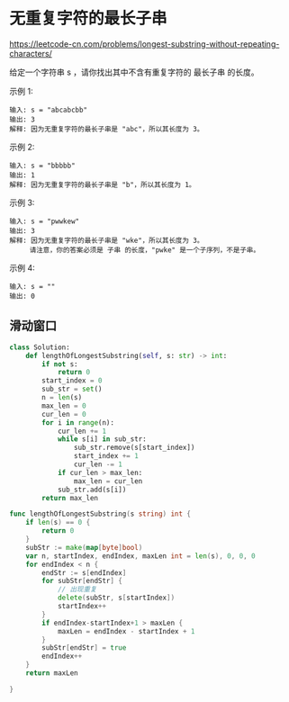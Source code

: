 # 无重复字符的最长子串

https://leetcode-cn.com/problems/longest-substring-without-repeating-characters/

给定一个字符串 s ，请你找出其中不含有重复字符的 最长子串 的长度。

 

示例 1:

```
输入: s = "abcabcbb"
输出: 3 
解释: 因为无重复字符的最长子串是 "abc"，所以其长度为 3。
```

示例 2:

```
输入: s = "bbbbb"
输出: 1
解释: 因为无重复字符的最长子串是 "b"，所以其长度为 1。
```

示例 3:

```
输入: s = "pwwkew"
输出: 3
解释: 因为无重复字符的最长子串是 "wke"，所以其长度为 3。
     请注意，你的答案必须是 子串 的长度，"pwke" 是一个子序列，不是子串。
```

示例 4:

```
输入: s = ""
输出: 0
```

## 滑动窗口

```python
class Solution:
    def lengthOfLongestSubstring(self, s: str) -> int:
        if not s:
            return 0
        start_index = 0
        sub_str = set()
        n = len(s)
        max_len = 0
        cur_len = 0
        for i in range(n):
            cur_len += 1
            while s[i] in sub_str:
                sub_str.remove(s[start_index])
                start_index += 1
                cur_len -= 1
            if cur_len > max_len:
                max_len = cur_len
            sub_str.add(s[i])
        return max_len
```

```go
func lengthOfLongestSubstring(s string) int {
	if len(s) == 0 {
		return 0
	}
	subStr := make(map[byte]bool)
	var n, startIndex, endIndex, maxLen int = len(s), 0, 0, 0
	for endIndex < n {
		endStr := s[endIndex]
		for subStr[endStr] {
			// 出现重复
			delete(subStr, s[startIndex])
			startIndex++
		}
		if endIndex-startIndex+1 > maxLen {
			maxLen = endIndex - startIndex + 1
		}
		subStr[endStr] = true
		endIndex++
	}
	return maxLen

}
```


